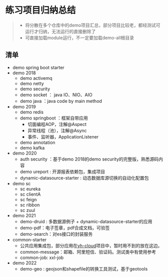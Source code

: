 # 练习项目归纳总结

> - 将分散在多个仓库中的demo项目汇总，部分项目比较老，都经测试可运行才归纳，无法运行的直接删除了
> - 可直接加载module运行，不一定要加载demo-all根目录

## 清单
- demo spring boot starter
- demo 2018
    - demo activemq
    - demo netty
    - demo security
    - demo socket ： java IO、NIO、AIO
    - demo java ：java code by main method
- demo 2019
    - demo redis
    - demo springboot ：框架自带应用
       - 切面编程AOP，注解@Aspect
       - 异常线程（池），注解@Async
       - 事件、监听器，ApplicationListener
    - demo annotation
    - demo kafka
- demo 2020
    - auth security ：基于demo 2018的demo security的完整版，熟悉源码内容
    - demo ureport : 开源报表依赖包，集成项目
    - dynamic-datasource-starter :  动态数据库源切换的自动化配置包
- demo sc
    - sc eureka
    - sc clientA
    - sc feign
    - sc ribbon
    - sc zuul 
- demo 2021
    - demo-druid : 多数据源例子 + dynamic-datasource-starter的应用
    - demo-pdf：电子签章，pdf合成文档，可验签
    - demo-search：对es接口的封装服务
- common-starter
    - 公共应用集成包，部分应用在[yh-cloud](https://github.com/huhuhan/yh-cloud)项目中，暂时用不到的放在这边。
    - common-message：邮箱、阿里短信、验证码。测试类中有使用参考
    - common-job: xxl-job
- demo 2022
    - demo-geo : geojson和shapefile的转换工具测试，基于geotools